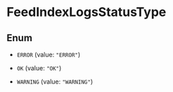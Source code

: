 

# FeedIndexLogsStatusType

## Enum


* `ERROR` (value: `"ERROR"`)

* `OK` (value: `"OK"`)

* `WARNING` (value: `"WARNING"`)



